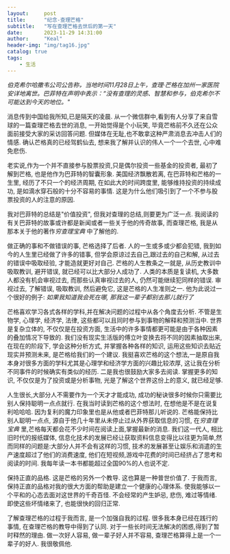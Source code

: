 ```yaml
---
layout:     post
title:      "纪念-查理芒格"
subtitle:   "写在查理芒格去世后的第一天"
date:       2023-11-29 14:31:00
author:     "Keal"
header-img: "img/tag16.jpg"
catalog: true
tags:
    - 生活
---
```


*伯克希尔哈撒韦公司公告称，当地时间11月28日上午，查理·芒格在加州一家医院安详地离世。巴菲特在声明中表示：“没有查理的灵感、智慧和参与，伯克希尔不可能达到今天的地位。"*

消息传到中国给我所知,已是隔天的凌晨. 从一个微信群中,看到有人分享了来自雪球的一篇查理芒格去世的消息, 一开始觉得是个小玩笑, 毕竟芒格前不久还在公众面前接受大家的采访回答问题. 但媒体在无耻,也不敢拿这种严肃消息去冲击人们的情感. 确认芒格真的已经驾鹤仙去, 想来我了解并认识的伟人一个一个去世, 心中难免悲伤.

老实说,作为一个并不直接参与股票投资,只是偶尔投资一些基金的投资者, 最初了解到芒格, 也是他作为巴菲特的智囊形象. 美国经济飘散若离, 在巴菲特和芒格的一生里, 经历了不只一个的经济周期, 在如此大的时间跨度里, 能够维持投资的持续成功, 是如滴水穿石般的十分不容易的事情. 这是为什么他们吸引到了一个不参与股票投资的人的注意的原因.

我对巴菲特的总结是"价值投资", 但我对查理的总结,则要更为广泛一点. 我阅读的有关巴菲特的故事或许都是新闻或者一些关于他的传奇故事, 而查理芒格, 我是从那本关于他的著作*穷查理宝典* 中了解他的.

做正确的事和不做错误的事, 芒格选择了后者. 人的一生或多或少都会犯错, 我到如今的人生里已经做了许多的错事, 但学会原谅过去自己,跟过去的自己和解, 从过去的错误中吸取经验, 才能造就更好对自己. 芒格的人生教条之一就是, 从历史教训中吸取教训, 避开错误, 就已经可以比大部分人成功了. 人类的本质是复读机, 大多数人都没有机会审视过去, 而那些认真审视过去的人, 仍然可能继续犯同样的错误. 审视过去, 了解错误, 吸取教训, 然后避免它, 这是芒格的人生准则之一. 他为此说过一个很好的例子: *如果我知道我会死在哪, 那我这一辈子都别去那儿就行了*

芒格喜欢学习各式各样的学科,并在解决问题的过程中从各个角度去分析. 不管是生物学, 心理学, 经济学, 法律, 这些都可以且同时参与到事物的解释和预测当中. 世界是复杂立体的, 不仅仅是在投资方面, 生活中的许多事情都更可能是由于各种因素的叠加情况下导致的. 我们没有现实生活版的傅立叶变换去将不同的因素抽取出来, 在现在的阶段下, 学会这种分析方式, 并掌握各种各样的知识, 运用这些知识去贴近现实并预测未来, 是芒格给我们的一个建议. 我挺喜欢芒格的这个想法,一是原自我本身对很多方面的学科尤其是心理学和经济学方面的兴趣比较浓厚, 这让我在分析不同事件的时候确实有类似的经历. 二是我也很鼓励大家多去阅读. 掌握更多的知识, 不仅仅是为了投资或是分析事物, 光是了解这个世界这份上的意义, 就已经足够.

人生很长,大部分人不需要作为一个天才才能成功, 成功的秘诀很多时候你只需要比别人保持聪明一点点就行. 在我当时读到芒格的这个想法时, 在想他是不是在说复利哈哈哈. 因为复利的魔力印象里也是从他或者巴菲特那儿听说的. 芒格能保持比别人聪明一点点, 源自于他几十年里从未停止过从外界获取信息的习惯, 在*穷查理宝典* 里,芒格每天都会花不少时间在阅读上面,掌握最新的消息. 我们这一代人, 相比旧时代的报纸媒体, 信息化技术的发展已经让获取资料信息变得比以往更为简单,然而同样的问题是:大部分人并不会有这样的习惯, 技术的发展甚至让娱乐和消遣的生产速度超过了他们的消费速度, 他们在短视频,游戏中花费的时间已经挤占了思考和阅读的时间. 我每年读一本书都能超过全国90%的人也说不定.

保持正直的品格. 这是芒格的另外一个教导. 这也算是一种普世价值了. 于我而言, 保持正直的品格对我的很大方面的帮助是建立一个健康的心理体系. 使我能够以一个平和的心态去面对这世界的千奇百怪. 不会经常的产生妒忌, 悲伤, 难过等情绪. 即使这些坏情绪来了, 也能很快的回归正常.

了解查理芒格的过程于我而言, 是一个加强自我的过程. 很多我本身已经在践行的事情, 在查理芒格的教导中得到了认同. 对于一些长时间无法解决的困惑,得到了暂时释然的理由. 做一次好人容易, 做一辈子好人并不容易, 查理芒格算得上是一个一辈子的好人. 我很敬佩他.

